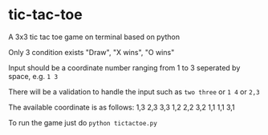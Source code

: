 # tic-tac-toe
A 3x3 tic tac toe game on terminal based on python

Only 3 condition exists "Draw", "X wins", "O wins"

Input should be a coordinate number ranging from 1 to 3 seperated by space, e.g. `1 3`

There will be a validation to handle the input such as `two three` or `1 4` or `2,3`

The available coordinate is as follows: 
1,3 2,3 3,3
1,2 2,2 3,2
1,1 1,1 3,1

To run the game just do `python tictactoe.py`

